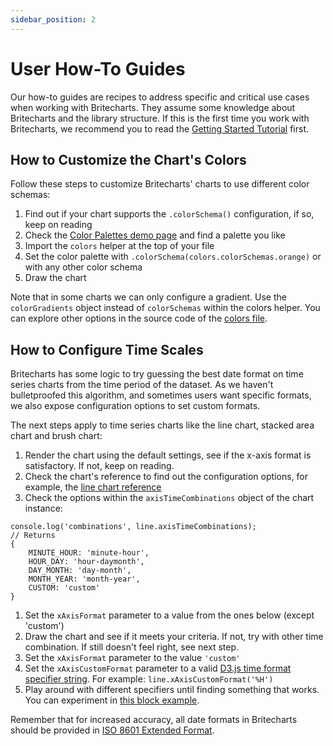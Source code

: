 ```yaml
---
sidebar_position: 2
---
```


# User How-To Guides
Our how-to guides are recipes to address specific and critical use cases when working with Britecharts. They assume some knowledge about Britecharts and the library structure. If this is the first time you work with Britecharts, we recommend you to read the [Getting Started Tutorial][gettingStarted] first.

## How to Customize the Chart's Colors
Follow these steps to customize Britecharts' charts to use different color schemas:
1. Find out if your chart supports the `.colorSchema()` configuration, if so, keep on reading
1. Check the [Color Palettes demo page][colorPalettesDemo] and find a palette you like
1. Import the `colors` helper at the top of your file
1. Set the color palette with `.colorSchema(colors.colorSchemas.orange)` or with any other color schema
1. Draw the chart

Note that in some charts we can only configure a gradient. Use the `colorGradients` object instead of `colorSchemas` within the colors helper. You can explore other options in the source code of the [colors file][colorsHelper].

## How to Configure Time Scales
Britecharts has some logic to try guessing the best date format on time series charts from the time period of the dataset. As we haven't bulletproofed this algorithm, and sometimes users want specific formats, we also expose configuration options to set custom formats.

The next steps apply to time series charts like the line chart, stacked area chart and brush chart:
1. Render the chart using the default settings, see if the x-axis format is satisfactory. If not, keep on reading.
1. Check the chart's reference to find out the configuration options, for example, the [line chart reference][lineChartAPI]
1. Check the options within the `axisTimeCombinations` object of the chart instance:
```
console.log('combinations', line.axisTimeCombinations);
// Returns
{
    MINUTE_HOUR: 'minute-hour',
    HOUR_DAY: 'hour-daymonth',
    DAY_MONTH: 'day-month',
    MONTH_YEAR: 'month-year',
    CUSTOM: 'custom'
}
```
1. Set the `xAxisFormat` parameter to a value from the ones below (except 'custom')
1. Draw the chart and see if it meets your criteria. If not, try with other time combination. If still doesn't feel right, see next step.
1. Set the `xAxisFormat` parameter to the value `'custom'`
1. Set the `xAxisCustomFormat` parameter to a valid [D3.js time format specifier string][timeFormatSpecifiers]. For example: `line.xAxisCustomFormat('%H')`
1. Play around with different specifiers until finding something that works. You can experiment in [this block example][timeFormatsBlock].

Remember that for increased accuracy, all date formats in Britecharts should be provided in [ISO 8601 Extended Format][ISOFormat].


[gettingStarted]: tutorials/getting-started
[colorPalettesDemo]: **
[colorsHelper]: https://github.com/Golodhros/britecharts/blob/main/packages/core/src/charts/helpers/color.js
[ISOFormat]: http://www.ecma-international.org/ecma-262/5.1/#sec-15.9.1.15
[lineChartAPI]: /docs/API/line
[timeFormatSpecifiers]: https://github.com/d3/d3-time-format#locale_format
[timeFormatsBlock]: https://bl.ocks.org/zanarmstrong/ca0adb7e426c12c06a95